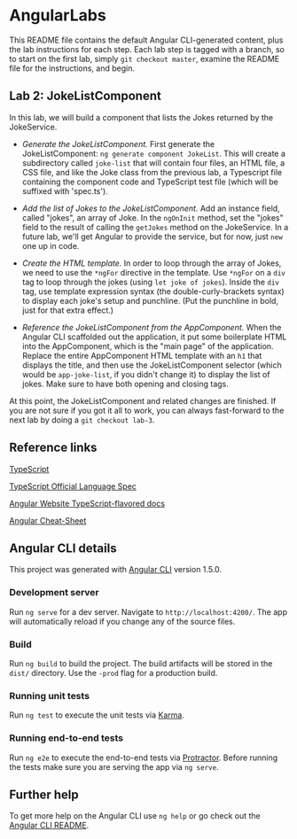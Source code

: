 # AngularLabs

This README file contains the default Angular CLI-generated content, plus the lab instructions for each step. Each lab step is tagged with a branch, so to start on the first lab, simply `git checkout master`, examine the README file for the instructions, and begin.

## Lab 2: JokeListComponent

In this lab, we will build a component that lists the Jokes returned by the JokeService.

* *Generate the JokeListComponent.* First generate the JokeListComponent: `ng generate component JokeList`. This will create a subdirectory called `joke-list` that will contain four files, an HTML file, a CSS file, and like the Joke class from the previous lab, a Typescript file containing the component code and TypeScript test file (which will be suffixed with 'spec.ts').

* *Add the list of Jokes to the JokeListComponent.* Add an instance field, called "jokes", an array of Joke. In the `ngOnInit` method, set the "jokes" field to the result of calling the `getJokes` method on the JokeService. In a future lab, we'll get Angular to provide the service, but for now, just `new` one up in code.

* *Create the HTML template.* In order to loop through the array of Jokes, we need to use the `*ngFor` directive in the template. Use `*ngFor` on a `div` tag to loop through the jokes (using `let joke of jokes`). Inside the `div` tag, use template expression syntax (the double-curly-brackets syntax) to display each joke's setup and punchline. (Put the punchline in bold, just for that extra effect.)

* *Reference the JokeListComponent from the AppComponent.* When the Angular CLI scaffolded out the application, it put some boilerplate HTML into the AppComponent, which is the "main page" of the application. Replace the entire AppComponent HTML template with an `h1` that displays the title, and then use the JokeListComponent selector (which would be `app-joke-list`, if you didn't change it) to display the list of jokes. Make sure to have both opening and closing tags. 

At this point, the JokeListComponent and related changes are finished. If you are not sure if you got it all to work, you can always fast-forward to the next lab by doing a `git checkout lab-3`.

## Reference links

[TypeScript](https://github.com/Microsoft/TypeScript)

[TypeScript Official Language Spec](https://github.com/Microsoft/TypeScript/tree/2.1/doc)

[Angular Website TypeScript-flavored docs](https://angular.io/docs/ts/latest/)

[Angular Cheat-Sheet](https://angular.io/docs/ts/latest/guide/cheatsheet.html)

## Angular CLI details

This project was generated with [Angular CLI](https://github.com/angular/angular-cli) version 1.5.0.

### Development server
Run `ng serve` for a dev server. Navigate to `http://localhost:4200/`. The app will automatically reload if you change any of the source files.

### Build

Run `ng build` to build the project. The build artifacts will be stored in the `dist/` directory. Use the `-prod` flag for a production build.

### Running unit tests

Run `ng test` to execute the unit tests via [Karma](https://karma-runner.github.io).

### Running end-to-end tests

Run `ng e2e` to execute the end-to-end tests via [Protractor](http://www.protractortest.org/).
Before running the tests make sure you are serving the app via `ng serve`.

## Further help

To get more help on the Angular CLI use `ng help` or go check out the [Angular CLI README](https://github.com/angular/angular-cli/blob/master/README.md).
